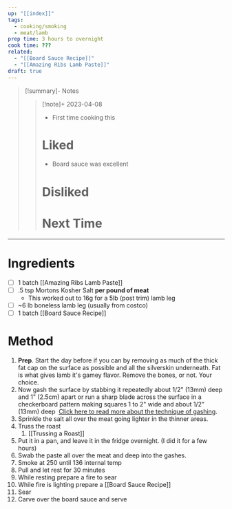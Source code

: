 ```yaml
---
up: "[[index]]"
tags:
  - cooking/smoking
  - meat/lamb
prep time: 3 hours to overnight
cook time: ???
related:
  - "[[Board Sauce Recipe]]"
  - "[[Amazing Ribs Lamb Paste]]"
draft: true
---
```

> [!summary]- Notes
> > [!note]+ 2023-04-08
> > * First time cooking this
> > # Liked
> > * Board sauce was excellent
> > # Disliked
> > # Next Time

---
# Ingredients
* [ ] 1 batch [[Amazing Ribs Lamb Paste]]
* [ ] .5 tsp Mortons Kosher Salt **per pound of meat**
	* This worked out to 16g for a 5lb (post trim) lamb leg
* [ ] ~6 lb boneless lamb leg (usually from costco)
* [ ] 1 batch [[Board Sauce Recipe]]
# Method
1. **Prep**. Start the day before if you can by removing as much of the thick fat cap on the surface as possible and all the silverskin underneath. Fat is what gives lamb it's gamey flavor. Remove the bones, or not. Your choice.
2. Now gash the surface by stabbing it repeatedly about 1/2" (13mm) deep and 1" (2.5cm) apart or run a sharp blade across the surface in a checkerboard pattern making squares 1 to 2" wide and about 1/2" (13mm) deep  [Click here to read more about the technique of gashing](https://amazingribs.com/tested-recipes/marinades-and-brinerades/science-of-marinades-and-brinerades/). 
3. Sprinkle the salt all over the meat going lighter in the thinner areas.
4. Truss the roast
	1. [[Trussing a Roast]]
5. Put it in a pan, and leave it in the fridge overnight. (I did it for a few hours)
6. Swab the paste all over the meat and deep into the gashes.
7. Smoke at 250 until 136 internal temp
8. Pull and let rest for 30 minutes
9. While resting prepare a fire to sear
10. While fire is lighting prepare a [[Board Sauce Recipe]]
11. Sear
12. Carve  over the board sauce and serve